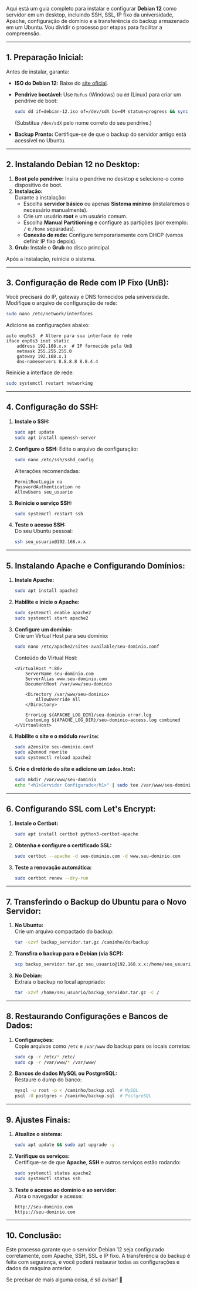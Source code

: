 Aqui está um guia completo para instalar e configurar **Debian 12** como servidor em um desktop, incluindo SSH, SSL, IP fixo da universidade, Apache, configuração de domínio e a transferência do backup armazenado em um Ubuntu. Vou dividir o processo por etapas para facilitar a compreensão.

---

## **1. Preparação Inicial:**
Antes de instalar, garanta:
- **ISO do Debian 12:** Baixe do [site oficial](https://www.debian.org/distrib/).
- **Pendrive bootável:** Use `Rufus` (Windows) ou `dd` (Linux) para criar um pendrive de boot:
  ```bash
  sudo dd if=debian-12.iso of=/dev/sdX bs=4M status=progress && sync
  ```
  (Substitua `/dev/sdX` pelo nome correto do seu pendrive.)

- **Backup Pronto:** Certifique-se de que o backup do servidor antigo está acessível no Ubuntu.

---

## **2. Instalando Debian 12 no Desktop:**
1. **Boot pelo pendrive:** Insira o pendrive no desktop e selecione-o como dispositivo de boot.
2. **Instalação:**  
   Durante a instalação:
   - Escolha **servidor básico** ou apenas **Sistema mínimo** (instalaremos o necessário manualmente).
   - Crie um usuário **root** e um usuário comum.
   - Escolha **Manual Partitioning** e configure as partições (por exemplo: `/` e `/home` separadas).
   - **Conexão de rede:** Configure temporariamente com DHCP (vamos definir IP fixo depois).
3. **Grub:** Instale o **Grub** no disco principal.

Após a instalação, reinicie o sistema.

---

## **3. Configuração de Rede com IP Fixo (UnB):**
Você precisará do IP, gateway e DNS fornecidos pela universidade. Modifique o arquivo de configuração de rede:

```bash
sudo nano /etc/network/interfaces
```

Adicione as configurações abaixo:

```
auto enp0s3  # Altere para sua interface de rede
iface enp0s3 inet static
    address 192.168.x.x  # IP fornecido pela UnB
    netmask 255.255.255.0
    gateway 192.168.x.1
    dns-nameservers 8.8.8.8 8.8.4.4
```

Reinicie a interface de rede:
```bash
sudo systemctl restart networking
```

---

## **4. Configuração do SSH:**
1. **Instale o SSH:**
   ```bash
   sudo apt update
   sudo apt install openssh-server
   ```

2. **Configure o SSH:**
   Edite o arquivo de configuração:
   ```bash
   sudo nano /etc/ssh/sshd_config
   ```

   Alterações recomendadas:
   ```
   PermitRootLogin no
   PasswordAuthentication no
   AllowUsers seu_usuario
   ```

3. **Reinicie o serviço SSH:**
   ```bash
   sudo systemctl restart ssh
   ```

4. **Teste o acesso SSH:**  
   Do seu Ubuntu pessoal:
   ```bash
   ssh seu_usuario@192.168.x.x
   ```

---

## **5. Instalando Apache e Configurando Domínios:**
1. **Instale Apache:**
   ```bash
   sudo apt install apache2
   ```

2. **Habilite e inicie o Apache:**
   ```bash
   sudo systemctl enable apache2
   sudo systemctl start apache2
   ```

3. **Configure um domínio:**  
   Crie um Virtual Host para seu domínio:
   ```bash
   sudo nano /etc/apache2/sites-available/seu-dominio.conf
   ```

   Conteúdo do Virtual Host:
   ```
   <VirtualHost *:80>
       ServerName seu-dominio.com
       ServerAlias www.seu-dominio.com
       DocumentRoot /var/www/seu-dominio

       <Directory /var/www/seu-dominio>
           AllowOverride All
       </Directory>

       ErrorLog ${APACHE_LOG_DIR}/seu-dominio-error.log
       CustomLog ${APACHE_LOG_DIR}/seu-dominio-access.log combined
   </VirtualHost>
   ```

4. **Habilite o site e o módulo `rewrite`:**
   ```bash
   sudo a2ensite seu-dominio.conf
   sudo a2enmod rewrite
   sudo systemctl reload apache2
   ```

5. **Crie o diretório do site e adicione um `index.html`:**
   ```bash
   sudo mkdir /var/www/seu-dominio
   echo "<h1>Servidor Configurado</h1>" | sudo tee /var/www/seu-dominio/index.html
   ```

---

## **6. Configurando SSL com Let's Encrypt:**
1. **Instale o Certbot:**
   ```bash
   sudo apt install certbot python3-certbot-apache
   ```

2. **Obtenha e configure o certificado SSL:**
   ```bash
   sudo certbot --apache -d seu-dominio.com -d www.seu-dominio.com
   ```

3. **Teste a renovação automática:**
   ```bash
   sudo certbot renew --dry-run
   ```

---

## **7. Transferindo o Backup do Ubuntu para o Novo Servidor:**
1. **No Ubuntu:**  
   Crie um arquivo compactado do backup:
   ```bash
   tar -czvf backup_servidor.tar.gz /caminho/do/backup
   ```

2. **Transfira o backup para o Debian (via SCP):**
   ```bash
   scp backup_servidor.tar.gz seu_usuario@192.168.x.x:/home/seu_usuario/
   ```

3. **No Debian:**  
   Extraia o backup no local apropriado:
   ```bash
   tar -xzvf /home/seu_usuario/backup_servidor.tar.gz -C /
   ```

---

## **8. Restaurando Configurações e Bancos de Dados:**
1. **Configurações:**  
   Copie arquivos como `/etc` e `/var/www` do backup para os locais corretos:
   ```bash
   sudo cp -r /etc/* /etc/
   sudo cp -r /var/www/* /var/www/
   ```

2. **Bancos de dados MySQL ou PostgreSQL:**  
   Restaure o dump do banco:
   ```bash
   mysql -u root -p < /caminho/backup.sql  # MySQL
   psql -U postgres < /caminho/backup.sql  # PostgreSQL
   ```

---

## **9. Ajustes Finais:**
1. **Atualize o sistema:**  
   ```bash
   sudo apt update && sudo apt upgrade -y
   ```

2. **Verifique os serviços:**  
   Certifique-se de que **Apache**, **SSH** e outros serviços estão rodando:
   ```bash
   sudo systemctl status apache2
   sudo systemctl status ssh
   ```

3. **Teste o acesso ao domínio e ao servidor:**  
   Abra o navegador e acesse:  
   ```
   http://seu-dominio.com
   https://seu-dominio.com
   ```

---

## **10. Conclusão:**
Este processo garante que o servidor Debian 12 seja configurado corretamente, com Apache, SSH, SSL e IP fixo. A transferência do backup é feita com segurança, e você poderá restaurar todas as configurações e dados da máquina anterior.

Se precisar de mais alguma coisa, é só avisar! 🚀
